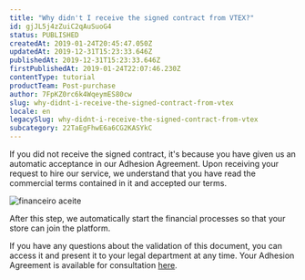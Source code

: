 ```yaml
---
title: "Why didn't I receive the signed contract from VTEX?"
id: gjJL5j4zZuiC2qAuSuoG4
status: PUBLISHED
createdAt: 2019-01-24T20:45:47.050Z
updatedAt: 2019-12-31T15:23:33.646Z
publishedAt: 2019-12-31T15:23:33.646Z
firstPublishedAt: 2019-01-24T22:07:46.230Z
contentType: tutorial
productTeam: Post-purchase
author: 7FpKZ0rc6k4WqeymES80cw
slug: why-didnt-i-receive-the-signed-contract-from-vtex
locale: en
legacySlug: why-didnt-i-receive-the-signed-contract-from-vtex
subcategory: 22TaEgFhwE6a6CG2KASYkC
---
```


If you did not receive the signed contract, it's because you have given us an automatic acceptance in our Adhesion Agreement. Upon receiving your request to hire our service, we understand that you have read the commercial terms contained in it and accepted our terms.

![financeiro aceite](//images.ctfassets.net/alneenqid6w5/5Rz88oB8bKI6OCsGI4kKWY/fc3648cc7f18b0659050f50cfd923f85/financeiro_aceite.PNG)

After this step, we automatically start the financial processes so that your store can join the platform.

If you have any questions about the validation of this document, you can access it and present it to your legal department at any time. Your Adhesion Agreement is available for consultation [here](https://drive.google.com/file/d/0B6PmWThz9TZZZkt4M1QxZXVPdXc/view).
